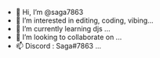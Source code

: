 - 👋 Hi, I’m @saga7863
- 👀 I’m interested in editing, coding, vibing...
- 🌱 I’m currently learning djs ...
- 💞️ I’m looking to collaborate on ...
- 📫 Discord : Saga#7863 ...

<!---
saga7863/saga7863 is a ✨ special ✨ repository because its `README.md` (this file) appears on your GitHub profile.
You can click the Preview link to take a look at your changes.
--->
